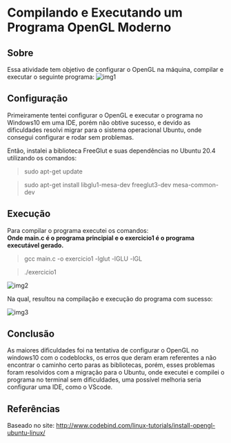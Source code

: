 # Compilando e Executando um Programa OpenGL Moderno

## Sobre
Essa atividade tem objetivo de configurar o OpenGL na máquina, compilar e executar o seguinte programa: 
![img1](https://jeferson-wwe.000webhostapp.com/img-icg/img1.png)


## Configuração 
Primeiramente tentei configurar o OpenGL e executar o programa no Windows10 em uma IDE, porém não obtive sucesso, e devido as dificuldades resolvi migrar para o sistema operacional Ubuntu, 
onde consegui configurar e rodar sem problemas.</p>
Então, instalei a biblioteca FreeGlut e suas dependências no Ubuntu 20.4 utilizando os comandos: 
<blockquote> sudo apt-get update </blockquote>
<blockquote> sudo apt-get install libglu1-mesa-dev freeglut3-dev mesa-common-dev  </blockquote>

## Execução
Para compilar o programa executei os comandos: </br>
**Onde main.c é o programa principial e o exercicio1 é o programa executável gerado.**
<blockquote>gcc main.c -o exercicio1 -lglut -lGLU -lGL </blockquote>
<blockquote>./exercicio1</blockquote>


![img2](https://jeferson-wwe.000webhostapp.com/img-icg/img2.png)

Na qual, resultou na compilação e execução do programa com sucesso:

![img3](https://jeferson-wwe.000webhostapp.com/img-icg/img3.png)

## Conclusão
As maiores dificuldades foi na tentativa de configurar o OpenGL no windows10 com o codeblocks, os erros que deram eram referentes a não encontrar o caminho certo paras as bibliotecas, porém, esses problemas foram resolvidos com a migração para o Ubuntu, onde executei e compilei o programa no terminal sem dificuldades, uma possível melhoria seria configurar uma IDE, como o VScode.

## Referências
Baseado no site: http://www.codebind.com/linux-tutorials/install-opengl-ubuntu-linux/
